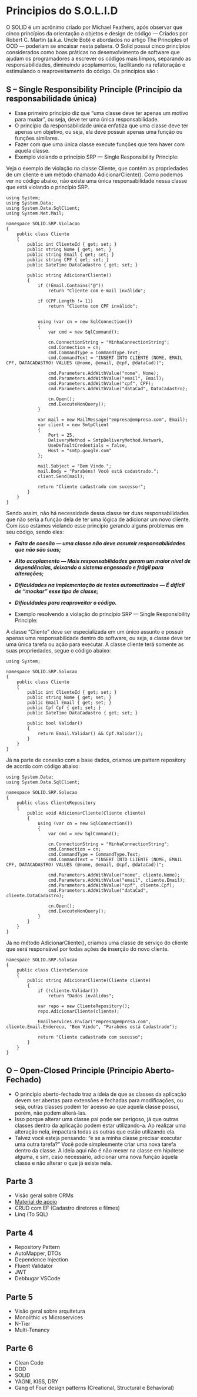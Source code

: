 # Principios do S.O.L.I.D
O SOLID é um acrônimo criado por Michael Feathers, após observar que cinco princípios da orientação a objetos e design de código — Criados por Robert C. Martin (a.k.a. Uncle Bob) e abordados no artigo The Principles of OOD — poderiam se encaixar nesta palavra.
O Solid possui cinco princípios considerados como boas práticas no desenvolvimento de software que ajudam os programadores a escrever os códigos mais limpos, separando as responsabilidades, diminuindo acoplamentos, facilitando na refatoração e estimulando o reaproveitamento do código. Os princípios são :

## S – Single Responsibility Principle (Princípio da responsabilidade única)
- Esse primeiro princípio diz que “uma classe deve ter apenas um motivo para mudar”, ou seja, deve ter uma única responsabilidade.
- O princípio da responsabilidade única enfatiza que uma classe deve ter apenas um objetivo, ou seja, ela deve possuir apenas uma função ou funções similares.
- Fazer com que uma única classe execute funções que tem haver com aquela classe.
- Exemplo violando o princípio SRP — Single Responsibility Principle:

Veja o exemplo de violação na classe Cliente, que contém as propriedades de um cliente e um método chamado AdicionarCliente(). Como podemos ver no código abaixo, não existe uma única responsabilidade nessa classe que está violando o princípio SRP.
```
using System;
using System.Data;
using System.Data.SqlClient;
using System.Net.Mail;

namespace SOLID.SRP.Violacao
{
    public class Cliente
    {
        public int ClienteId { get; set; }
        public string Nome { get; set; }
        public string Email { get; set; }
        public string CPF { get; set; }
        public DateTime DataCadastro { get; set; }

        public string AdicionarCliente()
        {
            if (!Email.Contains("@"))
                return "Cliente com e-mail inválido";

            if (CPF.Length != 11)
                return "Cliente com CPF inválido";


            using (var cn = new SqlConnection())
            {
                var cmd = new SqlCommand();

                cn.ConnectionString = "MinhaConnectionString";
                cmd.Connection = cn;
                cmd.CommandType = CommandType.Text;
                cmd.CommandText = "INSERT INTO CLIENTE (NOME, EMAIL CPF, DATACADASTRO) VALUES (@nome, @email, @cpf, @dataCad))";

                cmd.Parameters.AddWithValue("nome", Nome);
                cmd.Parameters.AddWithValue("email", Email);
                cmd.Parameters.AddWithValue("cpf", CPF);
                cmd.Parameters.AddWithValue("dataCad", DataCadastro);

                cn.Open();
                cmd.ExecuteNonQuery();
            }

            var mail = new MailMessage("empresa@empresa.com", Email);
            var client = new SmtpClient
            {
                Port = 25,
                DeliveryMethod = SmtpDeliveryMethod.Network,
                UseDefaultCredentials = false,
                Host = "smtp.google.com"
            };

            mail.Subject = "Bem Vindo.";
            mail.Body = "Parabéns! Você está cadastrado.";
            client.Send(mail);

            return "Cliente cadastrado com sucesso!";
        }
    }
}
```
Sendo assim, não há necessidade dessa classe ter duas responsabilidades que não seria a função dela de ter uma lógica de adicionar um novo cliente.
Com isso estamos violando esse principio gerando alguns problemas em seu código, sendo eles:
- ***Falta de coesão — uma classe não deve assumir responsabilidades que não são suas;***
- ***Alto acoplamento — Mais responsabilidades geram um maior nível de dependências, deixando o sistema engessado e frágil para alterações;***
- ***Dificuldades na implementação de testes automatizados — É difícil de “mockar” esse tipo de classe;***
- ***Dificuldades para reaproveitar o código.***

- Exemplo resolvendo a violação do princípio SRP — Single Responsibility Principle:

A classe “Cliente” deve ser especializada em um único assunto e possuir apenas uma responsabilidade dentro do software, ou seja, a classe deve ter uma única tarefa ou ação para executar. A classe cliente terá somente as suas propriedades, segue o código abaixo:
```
using System;

namespace SOLID.SRP.Solucao
{
    public class Cliente
    {
        public int ClienteId { get; set; }
        public string Nome { get; set; }
        public Email Email { get; set; }
        public Cpf Cpf { get; set; }
        public DateTime DataCadastro { get; set; }

        public bool Validar()
        {
            return Email.Validar() && Cpf.Validar();
        }
    }
}
```
Já na parte de conexão com a base dados, criamos um pattern repository de acordo com código abaixo:

```
using System.Data;
using System.Data.SqlClient;

namespace SOLID.SRP.Solucao
{
    public class ClienteRepository
    {
        public void AdicionarCliente(Cliente cliente)
        {
            using (var cn = new SqlConnection())
            {
                var cmd = new SqlCommand();

                cn.ConnectionString = "MinhaConnectionString";
                cmd.Connection = cn;
                cmd.CommandType = CommandType.Text;
                cmd.CommandText = "INSERT INTO CLIENTE (NOME, EMAIL CPF, DATACADASTRO) VALUES (@nome, @email, @cpf, @dataCad))";

                cmd.Parameters.AddWithValue("nome", cliente.Nome);
                cmd.Parameters.AddWithValue("email", cliente.Email);
                cmd.Parameters.AddWithValue("cpf", cliente.Cpf);
                cmd.Parameters.AddWithValue("dataCad", cliente.DataCadastro);

                cn.Open();
                cmd.ExecuteNonQuery();
            }
        }
    }
}
```
Já no método AdicionarCliente(), criamos uma classe de serviço do cliente que será responsável por todas ações de inserção do novo cliente.

```
namespace SOLID.SRP.Solucao
{
    public class ClienteService
    {
        public string AdicionarCliente(Cliente cliente)
        {
            if (!cliente.Validar())
                return "Dados inválidos";

            var repo = new ClienteRepository();
            repo.AdicionarCliente(cliente);

            EmailServices.Enviar("empresa@empresa.com", cliente.Email.Endereco, "Bem Vindo", "Parabéns está Cadastrado");

            return "Cliente cadastrado com sucesso";
        }
    }
}
```
## O – Open-Closed Principle (Princípio Aberto-Fechado)

- O princípio aberto-fechado traz a ideia de que as classes da aplicação devem ser abertas para extensões e fechadas para modificações, ou seja, outras classes podem ter acesso ao que aquela classe possui, porém, não podem alterá-las.
- Isso porque alterar uma classe pai pode ser perigoso, já que outras classes dentro da aplicação podem estar utilizando-a. Ao realizar uma alteração nela, impactará todas as outras que estão utilizando ela.
- Talvez você esteja pensando: “e se a minha classe precisar executar uma outra tarefa?” Você pode simplesmente criar uma nova tarefa dentro da classe. A ideia aqui não é não mexer na classe em hipótese alguma, e sim, caso necessário, adicionar uma nova função àquela classe e não alterar o que já existe nela.


## Parte 3

- Visão geral sobre ORMs
- [Material de apoio](material_apoio/material_apoio_parte_3.md)
- CRUD com EF (Cadastro diretores e filmes)
- Linq (To SQL)

## Parte 4

- Repository Pattern 
- AutoMapper, DTOs 
- Dependence Injection 
- Fluent Validator 
- JWT
- Debbugar VSCode

## Parte 5

- Visão geral sobre arquitetura 
- Monolithic vs Microservices
- N-Tier
- Multi-Tenancy

## Parte 6

- Clean Code
- DDD
- SOLID
- YAGNI, KISS, DRY
- Gang of Four design patterns (Creational, Structural e Behavioral)
